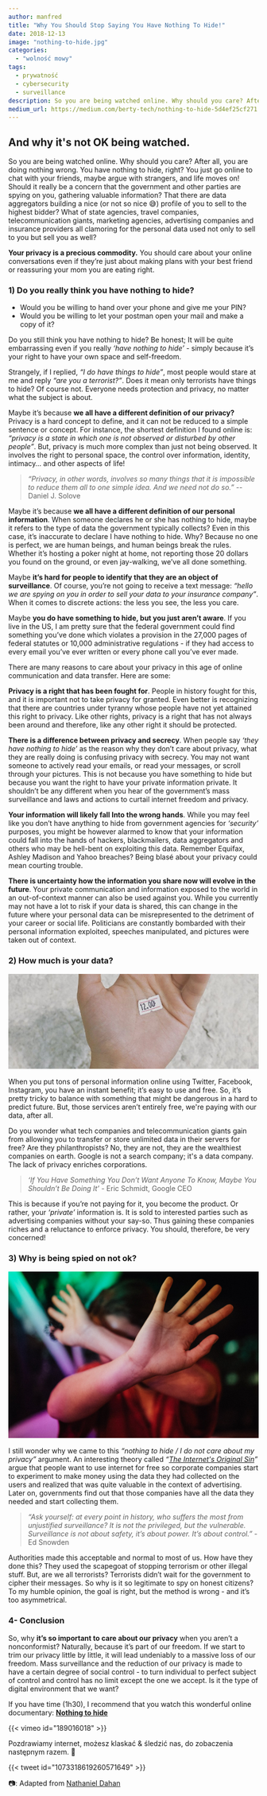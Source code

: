 ```yaml
---
author: manfred
title: "Why You Should Stop Saying You Have Nothing To Hide!"
date: 2018-12-13
image: "nothing-to-hide.jpg"
categories:
  - "wolność mowy"
tags:
  - prywatność
  - cybersecurity
  - surveillance
description: So you are being watched online. Why should you care? After all, you are doing nothing wrong. You have nothing to hide, right? You just go online to chat with your friends, maybe argue with…
medium_url: https://medium.com/berty-tech/nothing-to-hide-5d4ef25cf271
---
```


## And why it's not OK being watched.

So you are being watched online. Why should you care? After all, you are doing nothing wrong. You have nothing to hide, right? You just go online to chat with your friends, maybe argue with strangers, and life moves on! Should it really be a concern that the government and other parties are spying on you, gathering valuable information? That there are data aggregators building a nice (or not so nice 😅) profile of you to sell to the highest bidder? What of state agencies, travel companies, telecommunication giants, marketing agencies, advertising companies and insurance providers all clamoring for the personal data used not only to sell to you but sell you as well?

**Your privacy is a precious commodity.** You should care about your online conversations even if they’re just about making plans with your best friend or reassuring your mom you are eating right.

### 1)  Do you really think you have nothing to hide?

  * Would you be willing to hand over your phone and give me your PIN?
  * Would you be willing to let your postman open your mail and make a copy of it?

Do you still think you have nothing to hide? Be honest; It will be quite embarrassing even if you really _‘have nothing to hide’_ - simply because it’s your right to have your own space and self-freedom.

Strangely, if I replied, _“I do have things to hide”_, most people would stare at me and reply _“are you a terrorist?”_. Does it mean only terrorists have things to hide? Of course not. Everyone needs protection and privacy, no matter what the subject is about.

Maybe it’s because **we all have a different definition of our privacy?** Privacy is a hard concept to define, and it can not be reduced to a simple sentence or concept. For instance, the shortest definition I found online is: _“privacy is a state in which one is not observed or disturbed by other people”_. But, privacy is much more complex than just not being observed. It involves the right to personal space, the control over information, identity, intimacy… and other aspects of life!

> _“Privacy, in other words, involves so many things that it is impossible to reduce them all to one simple idea. And we need not do so.”_ --  Daniel J. Solove

Maybe it’s because **we all have a different definition of our personal information**. When someone declares he or she has nothing to hide, maybe it refers to the type of data the government typically collects? Even in this case, it’s inaccurate to declare I have nothing to hide. Why? Because no one is perfect, we are human beings, and human beings break the rules. Whether it’s hosting a poker night at home, not reporting those 20 dollars you found on the ground, or even jay-walking, we’ve all done something.

Maybe **it’s hard for people to identify that they are an object of surveillance**. Of course, you’re not going to receive a text message: _“hello we are spying on you in order to sell your data to your insurance company”_. When it comes to discrete actions: the less you see, the less you care.

Maybe **you do have something to hide, but you just aren’t aware**. If you live in the US, I am pretty sure that the federal government could find something you’ve done which violates a provision in the 27,000 pages of federal statutes or 10,000 administrative regulations - if they had access to every email you’ve ever written or every phone call you’ve ever made.

There are many reasons to care about your privacy in this age of online communication and data transfer. Here are some:

**Privacy is a right that has been fought for**. People in history fought for this, and it is important not to take privacy for granted. Even better is recognizing that there are countries under tyranny whose people have not yet attained this right to privacy. Like other rights, privacy is a right that has not always been around and therefore, like any other right it should be protected.

**There is a difference between privacy and secrecy**. When people say _‘they have nothing to hide’_ as the reason why they don’t care about privacy, what they are really doing is confusing privacy with secrecy. You may not want someone to actively read your emails, or read your messages, or scroll through your pictures. This is not because you have something to hide but because you want the right to have your private information private. It shouldn’t be any different when you hear of the government’s mass surveillance and laws and actions to curtail internet freedom and privacy.

**Your information will likely fall Into the wrong hands**. While you may feel like you don’t have anything to hide from government agencies for _‘security’_ purposes, you might be however alarmed to know that your information could fall into the hands of hackers, blackmailers, data aggregators and others who may be hell-bent on exploiting this data. Remember Equifax, Ashley Madison and Yahoo breaches? Being blasé about your privacy could mean courting trouble.

**There is uncertainty how the information you share now will evolve in the future**. Your private communication and information exposed to the world in an out-of-context manner can also be used against you. While you currently may not have a lot to risk if your data is shared, this can change in the future where your personal data can be misrepresented to the detriment of your career or social life. Politicians are constantly bombarded with their personal information exploited, speeches manipulated, and pictures were taken out of context.

### 2) How much is your data?

![](nothing-to-hide-min.2.jpg)

When you put tons of personal information online using Twitter, Facebook, Instagram, you have an instant benefit; it’s easy to use and free. So, it’s pretty tricky to balance with something that might be dangerous in a hard to predict future. But, those services aren’t entirely free, we're paying with our data, after all.

Do you wonder what tech companies and telecommunication giants gain from allowing you to transfer or store unlimited data in their servers for free? Are they philanthropists? No, they are not, they are the wealthiest companies on earth. Google is not a search company; it's a data company. The lack of privacy enriches corporations.

> _‘If You Have Something You Don’t Want Anyone To Know, Maybe You Shouldn’t Be Doing It’_ - Eric Schmidt, Google CEO

This is because if you’re not paying for it, you become the product. Or rather, your _‘private’_ information is. It is sold to interested parties such as advertising companies without your say-so. Thus gaining these companies riches and a reluctance to enforce privacy. You should, therefore, be very concerned!

### 3) Why is being spied on not ok?
![📷: Photo by Sweet Ice Cream Photography](nothing-to-hide-min.3.jpg "📷: Photo by [Sweet Ice Cream Photography](https://unsplash.com/photos/2VwP6rUzZQ0)")

I still wonder why we came to this _“nothing to hide / I do not care about my privacy”_ argument. An interesting theory called _“[The Internet's Original Sin](https://www.theatlantic.com/technology/archive/2014/08/advertising-is-the-internets-original-sin/376041/)”_ argue that people want to use internet for free so corporate companies start to experiment to make money using the data they had collected on the users and realized that was quite valuable in the context of advertising. Later on, governments find out that those companies have all the data they needed and start collecting them.

> _“Ask yourself: at every point in history, who suffers the most from unjustified surveillance? It is not the privileged, but the vulnerable. Surveillance is not about safety, it’s about power. It’s about control.”_ - Ed Snowden

Authorities made this acceptable and normal to most of us. How have they done this? They used the scapegoat of stopping terrorism or other illegal stuff.  But, are we all terrorists? Terrorists didn’t wait for the government to cipher their messages. So why is it so legitimate to spy on honest citizens? To my humble opinion, the goal is right, but the method is wrong - and it’s too asymmetrical.

### 4- Conclusion

So, why **it’s so important to care about our privacy** when you aren’t a nonconformist? Naturally, because it’s part of our freedom. If we start to trim our privacy little by little, it will lead undeniably to a massive loss of our freedom. Mass surveillance and the reduction of our privacy is made to have a certain degree of social control - to turn individual to perfect subject of control and control has no limit except the one we accept. Is it the type of digital environment that we want?

If you have time (1h30), I recommend that you watch this wonderful online documentary: **[Nothing to hide](https://vimeo.com/189016018)**

{{< vimeo id="189016018" >}}

Pozdrawiamy internet, możesz klaskać & śledzić nas, do zobaczenia następnym razem. 🤫

{{< tweet id="1073318619260571649" >}}

📷: Adapted from [Nathaniel Dahan](https://unsplash.com/photos/16pOau3hBMY)
